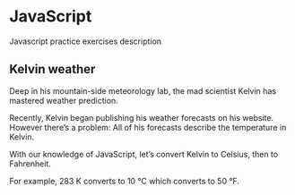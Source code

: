 # JavaScript
Javascript practice exercises description

Kelvin weather
------------------------------------------

Deep in his mountain-side meteorology lab, the mad scientist Kelvin has mastered weather prediction.

Recently, Kelvin began publishing his weather forecasts on his website. However there’s a problem: All of his forecasts describe the temperature in Kelvin.

With our knowledge of JavaScript, let’s convert Kelvin to Celsius, then to Fahrenheit.


For example, 283 K converts to 10 °C which converts to 50 °F.